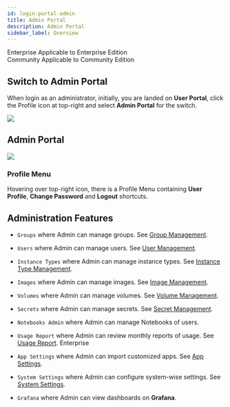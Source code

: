 ```yaml
---
id: login-portal-admin
title: Admin Portal
description: Admin Portal
sidebar_label: Overview
---
```


<div class="label-sect">
  <div class="ee-only tooltip">Enterprise
    <span class="tooltiptext">Applicable to Enterprise Edition</span>
  </div>
  <div class="ce-only tooltip">Community
    <span class="tooltiptext">Applicable to Community Edition</span>
  </div>
</div>

## Switch to Admin Portal

When login as an administrator, initially, you are landed on **User Portal**, click the Profile icon at top-right and select **Admin Portal** for the switch.

![](assets/v3-admin-entry.png)

## Admin Portal

![](assets/v310-landing-admin.png)

### Profile Menu

Hovering over top-right icon, there is a Profile Menu containing **User Profile**, **Change Password** and **Logout** shortcuts.

## Administration Features

+ `Groups` where Admin can manage groups. See [Group Management](../guide_manual/admin-group).

+ `Users` where Admin can manage users. See [User Management](../guide_manual/admin-user).

+ `Instance Types` where Admin can manage instance types. See [Instance Type Management](../guide_manual/admin-instancetype).

+ `Images` where Admin can manage images. See [Image Management](../guide_manul/../guide_manual/admin-image).

+ `Volumes` where Admin can manage volumes. See [Volume Management](../guide_manual/admin-volume).

+ `Secrets` where Admin can manage secrets. See [Secret Management](../guide_manual/admin-secret).

+ `Notebooks Admin` where Admin can manage Notebooks of users.

+ `Usage Report` where Admin can review monthly reports of usage. See [Usage Report](../guide_manual/admin-report). <span class="ee-only">Enterprise</span>

+ `App Settings` where Admin can import customized apps. See [App Settings](../guide_manual/admin-app-settings).

+ `System Settings` where Admin can configure system-wise settings. See [System Settings](../guide_manual/admin-system).

+ `Grafana` where Admin can view dashboards on **Grafana**.
